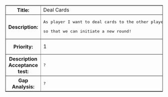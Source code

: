 <table border='1'>
<tr>
<blockquote><th>Title:</th>
<td> Deal Cards</td>
</tr>
<tr>
<th>Description:</th>
<td><pre>As player I want to deal cards to the other players<br>
so that we can initiate a new round!</pre></td>
</tr>
<tr>
<th>Priority:</th>
<td>1</td>
<th>Est. time:</th>
<td>3</td>
<th>Acutal time:</th>
<td>-</td>
</tr>
<tr>
<th>Description Acceptance test:</th>
<td><pre>?</pre></td>
</tr>
<tr>
<blockquote><th>Gap Analysis:</th>
</blockquote><td><pre>?</pre></td>
</tr>
</table>